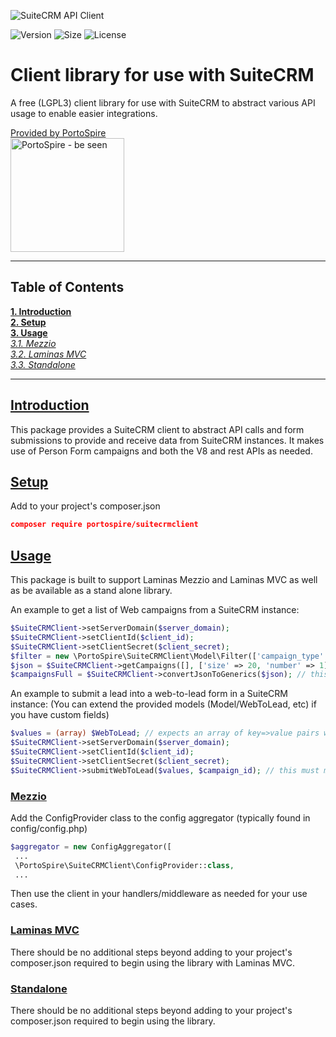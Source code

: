 ![SuiteCRM API Client](https://assets.portospire.com/github.io/suitecrmclient.png)

![Version](https://img.shields.io/github/v/release/PortoSpire/suiteCRMClient)
![Size](https://img.shields.io/github/languages/code-size/PortoSpire/suiteCRMClient)
![License](https://img.shields.io/github/license/PortoSpire/suiteCRMClient)
# Client library for use with SuiteCRM
A free (LGPL3) client library for use with SuiteCRM to abstract various API usage to enable easier integrations.

[Provided by PortoSpire  
<img alt="PortoSpire - be seen" src="https://assets.portospire.com/psf/img/portospire%20header%20glow.svg" width="182" />](https://www.portospire.com)

***

## Table of Contents ##
  **[1. Introduction](#introduction)**  
  **[2. Setup](#setup)**  
  **[3. Usage](#usage)**  
   *[3.1. Mezzio](#mezzio)*  
   *[3.2. Laminas MVC](#laminasmvc)*  
   *[3.3. Standalone](#standalone)*  

*** 

## <a name="introduction" href="#introduction">Introduction</a>
This package provides a SuiteCRM client to abstract API calls and form submissions to provide and receive 
data from SuiteCRM instances. It makes use of Person Form campaigns and both the V8 and rest APIs as needed.

## <a name="setup" href="#setup">Setup</a>
Add to your project's composer.json
````json
composer require portospire/suitecrmclient
````
## <a name="usage" href="#usage">Usage</a>
This package is built to support Laminas Mezzio and Laminas MVC as well 
as be available as a stand alone library. 

An example to get a list of Web campaigns from a SuiteCRM instance:
````php
$SuiteCRMClient->setServerDomain($server_domain);
$SuiteCRMClient->setClientId($client_id);
$SuiteCRMClient->setClientSecret($client_secret);
$filter = new \PortoSpire\SuiteCRMClient\Model\Filter(['campaign_type' => 'Web']);
$json = $SuiteCRMClient->getCampaigns([], ['size' => 20, 'number' => 1], 'name', $filter); // this will contain json of the results
$campaignsFull = $SuiteCRMClient->convertJsonToGenerics($json); // this converts the json to PHP objects
````
An example to submit a lead into a web-to-lead form in a SuiteCRM instance:
(You can extend the provided models (Model/WebToLead, etc) if you have custom fields)
````php
$values = (array) $WebToLead; // expects an array of key=>value pairs where the keys match the different fields from the web-to-lead form
$SuiteCRMClient->setServerDomain($server_domain);
$SuiteCRMClient->setClientId($client_id);
$SuiteCRMClient->setClientSecret($client_secret);
$SuiteCRMClient->submitWebToLead($values, $campaign_id); // this must match the campaign id that the web-to-lead form is associated to in SuiteCRM
````
### <a name="mezzio" href="#mezzio">Mezzio</a>
Add the ConfigProvider class to the config aggregator (typically found in config/config.php)
````php
$aggregator = new ConfigAggregator([
 ...
 \PortoSpire\SuiteCRMClient\ConfigProvider::class,
 ...
````
Then use the client in your handlers/middleware as needed for your use cases.


### <a name="laminasmvc" href="#laminasmvc">Laminas MVC</a>
There should be no additional steps beyond adding to your project's composer.json required to begin using the library with Laminas MVC.

### <a name="standalone" href="#standalone">Standalone</a>
There should be no additional steps beyond adding to your project's composer.json required to begin using the library.
